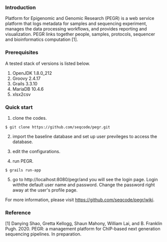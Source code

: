 ### Introduction
Platform for Epigenomic and Genomic Research (PEGR) is a web service platform that logs metadata for samples and sequencing experiment, manages the data processing workflows, and provides reporting and visualization. PEGR links together people, samples, protocols, sequencer and bioinformatics computation [1].

### Prerequisites

A tested stack of versions is listed below.

1. OpenJDK 1.8.0_212
2. Groovy 2.4.17
3. Grails 3.3.10
4. MariaDB 10.4.6
5. xlsx2csv


### Quick start

1. clone the codes.

```
$ git clone https://github.com/seqcode/pegr.git 
```

2. import the baseline database and set up user previleges to access the database.


3. edit the configurations.


4. run PEGR.

```
$ grails run-app
```

5. go to http://localhost:8080/pegr/and you will see the login page. Login withthe default user name and password. Change the password right away at the user's profile page.

For more information, please visit https://github.com/seqcode/pegr/wiki.

### Reference

[1] Danying Shao, Gretta Kellogg, Shaun Mahony, William Lai, and B. Franklin Pugh. 2020. PEGR: a management platform for ChIP-based next generation sequencing pipelines. In preparation.
